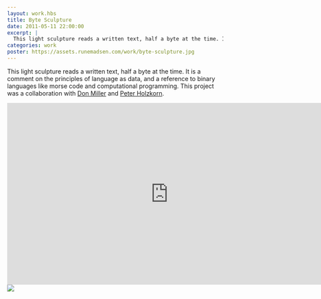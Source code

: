 ```yaml
---
layout: work.hbs
title: Byte Sculpture
date: 2011-05-11 22:00:00
excerpt: |
  This light sculpture reads a written text, half a byte at the time. It is a comment on the principles of language as data, and a reference to binary languages like morse code and computational programming. This project was a collaboration with Don Miller and Peter Holzkorn.
categories: work
poster: https://assets.runemadsen.com/work/byte-sculpture.jpg
---
```


This light sculpture reads a written text, half a byte at the time. It is a
comment on the principles of language as data, and a reference to binary
languages like morse code and computational programming. This project was a
collaboration with [Don Miller](http://no-carrier.com/) and
[Peter Holzkorn](http://holzkorn.com/).

<div class="wide-750">   
  <iframe src="https://player.vimeo.com/video/15139821?title=0&amp;byline=0&amp;portrait=0" width="750" height="423" frameborder="0"> </iframe>
</div>

<div class="wide-750">
  <img src="https://assets.runemadsen.com/work/byte-sculpture.jpg" />
</div>
